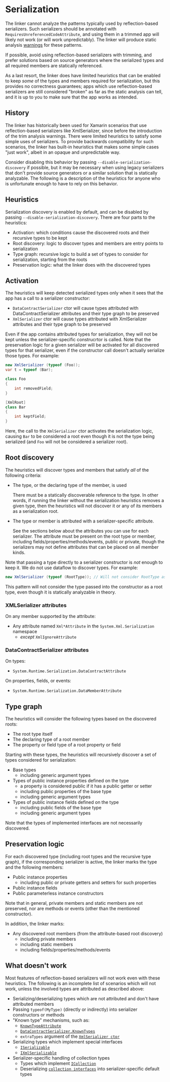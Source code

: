 # Serialization

The linker cannot analyze the patterns typically used by reflection-based serializers. Such serializers should be annotated with `RequiresUnreferencedCodeAttribute`, and using them in a trimmed app will likely not work (or will work unpredictably). The linker will produce static analysis [warnings](https://docs.microsoft.com/dotnet/core/deploying/trimming-options#analysis-warnings) for these patterns.

If possible, avoid using reflection-based serializers with trimming, and prefer solutions based on source generators where the serialized types and all required members are statically referenced.

As a last resort, the linker does have limited heuristics that can be enabled to keep _some_ of the types and members required for serialization, but this provides no correctness guarantees; apps which use reflection-based serializers are still considered "broken" as far as the static analysis can tell, and it is up to you to make sure that the app works as intended.

## History

The linker has historically been used for Xamarin scenarios that use reflection-based serializers like XmlSerializer, since before the introduction of the trim analysis warnings. There were limited heuristics to satisfy some simple uses of serializers. To provide backwards compatibility for such scenarios, the linker has built-in heuristics that makes some simple cases "just work", albeit in an opaque and unpredictable way.

Consider disabling this behavior by passing `--disable-serialization-discovery` if possible, but it may be necessary when using legacy serializers that don't provide source generators or a similar solution that is statically analyzable. The following is a description of the heuristics for anyone who is unfortunate enough to have to rely on this behavior.

## Heuristics

Serialization discovery is enabled by default, and can be disabled by passing `--disable-serialization-discovery`. There are four parts to the heuristics:
- Activation: which conditions cause the discovered roots and their recursive types to be kept
- Root discovery: logic to discover types and members are entry points to serialization
- Type graph: recursive logic to build a set of types to consider for serialization, starting from the roots
- Preservation logic: what the linker does with the discovered types

## Activation

The heuristics will keep detected serialized types only when it sees that the app has a call to a serializer constructor:

- `DataContractSerializer` ctor will cause types attributed with DataContractSerializer attributes and their type graph to be preserved
- `XmlSerializer` ctor will cause types attributed with XmlSerializer attributes and their type graph to be preserved

Even if the app contains attributed types for serialization, they will not be kept unless the serializer-specific construcrtor is called. Note that the preservation logic for a given serializer will be activated for all discovered types for that serializer, even if the constructor call doesn't actually serialize those types. For example:

```csharp
new XmlSerializer (typeof (Foo));
var t = typeof (Bar);

class Foo
{
    int removedField;
}

[XmlRoot]
class Bar
{
    int keptField;
}
```

Here, the call to the `XmlSerializer` ctor activates the serialization logic, causing `Bar` to be considered a root even though it is not the type being serialized (and `Foo` will not be considered a serializer root).

## Root discovery

The heuristics will discover types and members that satisfy _all_ of the following criteria:

- The type, or the declaring type of the member, is used

  There must be a statically discoverable reference to the type. In other words, if running the linker without the serialization heuristics removes a given type, then the heuristics will not discover it or any of its members as a serialization root.

- The type or member is attributed with a serializer-specific attribute.

  See the sections below about the attributes you can use for each serializer. The attribute must be present on the root type or member, including fields/properties/methods/events, public or private, though the serializers may not define attributes that can be placed on all member kinds.   

Note that passing a type directly to a serializer constructor is _not_ enough to keep it. We do not use dataflow to discover types. For example:

```csharp
new XmlSerializer (typeof (RootType)); // Will not consider RootType as one of the root types
```

This pattern will not consider the type passed into the constructor as a root type, even though it is statically analyzable in theory.

### XMLSerializer attributes

On any member supported by the attribute:
- Any attribute named `Xml*Attribute` in the `System.Xml.Serialization` namespace
  - _except_ `XmlIgnoreAttribute`

### DataContractSerializer attributes

On types:
- `System.Runtime.Serialization.DataContractAttribute`

On properties, fields, or events:
- `System.Runtime.Serialization.DataMemberAttribute`

## Type graph

The heuristics will consider the following types based on the discovered roots:

- The root type itself
- The declaring type of a root member
- The property or field type of a root property or field

Starting with these types, the heuristics will recursively discover a set of types considered for serialization:

- Base types
  - including generic argument types
- Types of public instance properties defined on the type
  - a property is considered public if it has a public getter or setter
  - including public properties of the base type
  - including generic argument types
- Types of public instance fields defined on the type
  - including public fields of the base type
  - including generic argument types

Note that the types of implemented interfaces are not necessarily discovered.

## Preservation logic

For each discovered type (including root types and the recursive type graph), if the corresponding serializer is active, the linker marks the type and the following members:

- Public instance properties
  - including public or private getters and setters for such properties
- Public instance fields
- Public parameterless instance constructors

Note that in general, private members and static members are not preserved, nor are methods or events (other than the mentioned constructor).

In addition, the linker marks:
- Any discovered root members (from the attribute-based root discovery)
  - including private members
  - including static members
  - including fields/properties/methods/events

## What doesn't work

Most features of reflection-based serializers will not work even with these heuristics. The following is an incomplete list of scenarios which will not work, unless the involved types are attributed as described above:

- Serializing/deserializing types which are not attributed and don't have attributed members
- Passing `typeof(MyType)` (directly or indirectly) into serializer constructors or methods
- "Known type" mechanisms, such as:
  - [`KnownTypeAttribute`](https://docs.microsoft.com/dotnet/api/system.runtime.serialization.knowntypeattribute?view=net-5.0)
  - [`DataContractSerializer.KnownTypes`](https://docs.microsoft.com/dotnet/api/system.runtime.serialization.datacontractserializer.knowntypes?view=net-5.0)
  - `extraTypes` argument of the [`XmlSerializer ctor`](https://docs.microsoft.com/dotnet/api/system.xml.serialization.xmlserializer.-ctor?view=net-5.0#System_Xml_Serialization_XmlSerializer__ctor_System_Type_System_Type___)
- Serializing types which implement special interfaces
  - [`ISerializable`](https://docs.microsoft.com/dotnet/api/system.runtime.serialization.iserializable?view=net-5.0)
  - [`IXmlSerializable`](https://docs.microsoft.com/dotnet/api/system.xml.serialization.ixmlserializable?view=net-5.0)
- Serializer-specific handling of collection types
  - Types which implement [`ICollection`](https://docs.microsoft.com/dotnet/standard/serialization/examples-of-xml-serialization#serializing-a-class-that-implements-the-icollection-interface)
  - Deserializing [`collection interfaces`](https://docs.microsoft.com/dotnet/framework/wcf/feature-details/collection-types-in-data-contracts#using-collection-interface-types-and-read-only-collections) into serializer-specific default types
